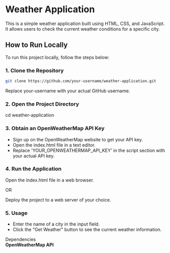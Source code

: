 # Weather Application

This is a simple weather application built using HTML, CSS, and JavaScript. It allows users to check the current weather conditions for a specific city.

## How to Run Locally

To run this project locally, follow the steps below:

### 1. Clone the Repository

```bash
git clone https://github.com/your-username/weather-application.git
```

Replace your-username with your actual GitHub username.

### 2. Open the Project Directory

cd weather-application

### 3. Obtain an OpenWeatherMap API Key

- Sign up on the OpenWeatherMap website to get your API key.<br/>
- Open the index.html file in a text editor. <br/>
- Replace 'YOUR_OPENWEATHERMAP_API_KEY' in the script section with your actual API key. <br/>

### 4. Run the Application

Open the index.html file in a web browser.

OR

Deploy the project to a web server of your choice.

### 5. Usage
- Enter the name of a city in the input field. <br/>
- Click the "Get Weather" button to see the current weather information.<br/>

Dependencies<br/>
**OpenWeatherMap API**
